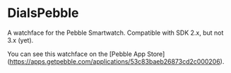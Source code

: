 # DialsPebble
A watchface for the Pebble Smartwatch. Compatible with SDK 2.x, but not 3.x (yet).

You can see this watchface on the [Pebble App Store] (https://apps.getpebble.com/applications/53c83baeb26873cd2c000206).

